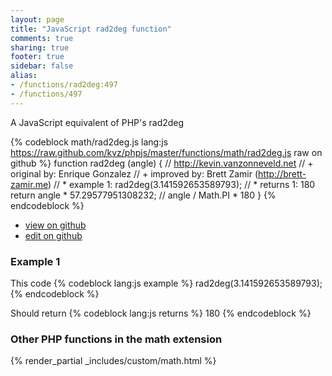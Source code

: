 ```yaml
---
layout: page
title: "JavaScript rad2deg function"
comments: true
sharing: true
footer: true
sidebar: false
alias:
- /functions/rad2deg:497
- /functions/497
---
```

<!-- Generated by Rakefile:build -->
A JavaScript equivalent of PHP's rad2deg

{% codeblock math/rad2deg.js lang:js https://raw.github.com/kvz/phpjs/master/functions/math/rad2deg.js raw on github %}
function rad2deg (angle) {
  // http://kevin.vanzonneveld.net
  // +   original by: Enrique Gonzalez
  // +      improved by: Brett Zamir (http://brett-zamir.me)
  // *     example 1: rad2deg(3.141592653589793);
  // *     returns 1: 180
  return angle * 57.29577951308232; // angle / Math.PI * 180
}
{% endcodeblock %}

 - [view on github](https://github.com/kvz/phpjs/blob/master/functions/math/rad2deg.js)
 - [edit on github](https://github.com/kvz/phpjs/edit/master/functions/math/rad2deg.js)

### Example 1
This code
{% codeblock lang:js example %}
rad2deg(3.141592653589793);
{% endcodeblock %}

Should return
{% codeblock lang:js returns %}
180
{% endcodeblock %}


### Other PHP functions in the math extension
{% render_partial _includes/custom/math.html %}
